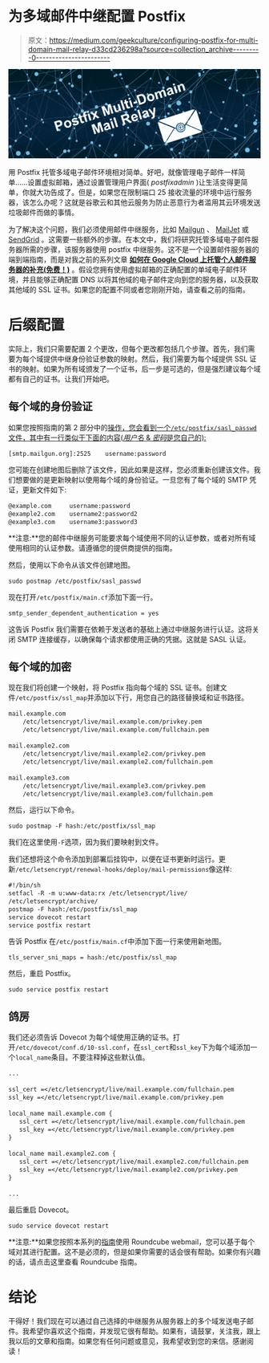 # 为多域邮件中继配置 Postfix

> 原文：<https://medium.com/geekculture/configuring-postfix-for-multi-domain-mail-relay-d33cd236298a?source=collection_archive---------0----------------------->

![](img/6b5d4e2762fa89a9ad24f54e573c4aaa.png)

用 Postfix 托管多域电子邮件环境相对简单。好吧，就像管理电子邮件一样简单……设置虚拟邮箱，通过设置管理用户界面( *postfixadmin* )让生活变得更简单，你就大功告成了。但是，如果您在限制端口 25 接收流量的环境中运行服务器，该怎么办呢？这就是谷歌云和其他云服务为防止恶意行为者滥用其云环境发送垃圾邮件而做的事情。

为了解决这个问题，我们必须使用邮件中继服务，比如 [Mailgun](https://www.mailgun.com) 、 [MailJet](https://www.mailjet.com) 或 [SendGrid](https://sendgrid.com) 。这需要一些额外的步骤。在本文中，我们将研究托管多域电子邮件服务器所需的步骤，该服务器使用 postfix 中继服务。这不是一个设置邮件服务器的端到端指南，而是对我之前的系列文章 [**如何在 Google Cloud 上托管个人邮件服务器的补充(免费！)**](/geekculture/how-to-host-a-personal-email-server-on-google-cloud-for-free-part-i-8124d65d1d25) 。假设您拥有使用虚拟邮箱的正确配置的单域电子邮件环境，并且能够正确配置 DNS 以将其他域的电子邮件定向到您的服务器，以及获取其他域的 SSL 证书。如果您的配置不同或者您刚刚开始，请查看之前的指南。

# 后缀配置

实际上，我们只需要配置 2 个更改，但每个更改都包括几个步骤。首先，我们需要为每个域提供中继身份验证参数的映射。然后，我们需要为每个域提供 SSL 证书的映射。如果为所有域颁发了一个证书，后一步是可选的，但是强烈建议每个域都有自己的证书。让我们开始吧。

## 每个域的身份验证

如果您按照指南的第 2 部分中的[操作，您会看到一个`/etc/postfix/sasl_passwd`文件，其中有一行类似于下面的内容(*用户名* & *密码*是您自己的):](/geekculture/how-to-host-a-personal-email-server-on-google-cloud-for-free-part-ii-20aaeb0ae9eb)

```
[smtp.mailgun.org]:2525    username:password
```

您可能在创建地图后删除了该文件，因此如果是这样，您必须重新创建该文件。我们想要做的是更新映射以使用每个域的身份验证。一旦您有了每个域的 SMTP 凭证，更新文件如下:

```
@example.com     username:password
@example2.com    username2:password2
@example3.com    username3:password3
```

**注意:**您的邮件中继服务可能要求每个域使用不同的认证参数，或者对所有域使用相同的认证参数。请遵循您的提供商提供的指南。

然后，使用以下命令从该文件创建地图。

```
sudo postmap /etc/postfix/sasl_passwd
```

现在打开`/etc/postfix/main.cf`添加下面一行。

```
smtp_sender_dependent_authentication = yes
```

这告诉 Postfix 我们需要在依赖于发送者的基础上通过中继服务进行认证。这将关闭 SMTP 连接缓存，以确保每个请求都使用正确的凭据。这就是 SASL 认证。

## 每个域的加密

现在我们将创建一个映射，将 Postfix 指向每个域的 SSL 证书。创建文件`/etc/postfix/ssl_map`并添加以下行，用您自己的路径替换域和证书路径。

```
mail.example.com
    /etc/letsencrypt/live/mail.example.com/privkey.pem
    /etc/letsencrypt/live/mail.example.com/fullchain.pem

mail.example2.com
    /etc/letsencrypt/live/mail.example2.com/privkey.pem
    /etc/letsencrypt/live/mail.example2.com/fullchain.pem

mail.example3.com
    /etc/letsencrypt/live/mail.example3.com/privkey.pem
    /etc/letsencrypt/live/mail.example3.com/fullchain.pem
```

然后，运行以下命令。

```
sudo postmap -F hash:/etc/postfix/ssl_map
```

我们在这里使用`-F`选项，因为我们要映射到文件。

我们还想将这个命令添加到部署后挂钩中，以便在证书更新时运行。更新`/etc/letsencrypt/renewal-hooks/deploy/mail-permissions`像这样:

```
#!/bin/sh
setfacl -R -m u:www-data:rx /etc/letsencrypt/live/ /etc/letsencrypt/archive/
postmap -F hash:/etc/postfix/ssl_map
service dovecot restart
service postfix restart
```

告诉 Postfix 在`/etc/postfix/main.cf`中添加下面一行来使用新地图。

```
tls_server_sni_maps = hash:/etc/postfix/ssl_map
```

然后，重启 Postfix。

```
sudo service postfix restart
```

## 鸽房

我们还必须告诉 Dovecot 为每个域使用正确的证书。打开`/etc/dovecot/conf.d/10-ssl.conf`，在`ssl_cert`和`ssl_key`下为每个域添加一个`local_name`条目。不要注释掉这些默认值。

```
...

ssl_cert =</etc/letsencrypt/live/mail.example.com/fullchain.pem
ssl_key =</etc/letsencrypt/live/mail.example.com/privkey.pem

local_name mail.example.com {
   ssl_cert =</etc/letsencrypt/live/mail.example.com/fullchain.pem
   ssl_key =</etc/letsencrypt/live/mail.example.com/privkey.pem
}

local_name mail.example2.com {
   ssl_cert =</etc/letsencrypt/live/mail.example2.com/fullchain.pem
   ssl_key =</etc/letsencrypt/live/mail.example2.com/privkey.pem
}

...
```

最后重启 Dovecot。

```
sudo service dovecot restart
```

**注意:**如果您按照本系列的[指南](/geekculture/how-to-host-a-personal-email-server-on-google-cloud-for-free-part-v-f9a4b3643622)使用 Roundcube webmail，您可以基于每个域对其进行配置。这不是必须的，但是如果你需要的话会很有帮助。如果你有兴趣的话，请点击这里查看 Roundcube 指南。

# 结论

干得好！我们现在可以通过自己选择的中继服务从服务器上的多个域发送电子邮件。我希望你喜欢这个指南，并发现它很有帮助。如果有，请鼓掌，关注我，跟上我以后的文章和指南。如果您有任何问题或意见，我希望收到您的来信。感谢阅读！